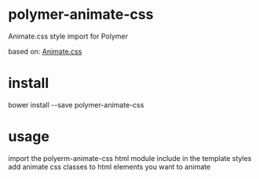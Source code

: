 # polymer-animate-css
Animate.css style import for Polymer

based on:
[Animate.css](https://daneden.github.io/animate.css/)

# install
bower install --save polymer-animate-css

# usage
import the polyerm-animate-css html module
include in the template styles
add animate css classes to html elements you want to animate

<link rel="import" href="../bower_components/polymer-animate-css/polymer-animate-css.html">

<dom-module id="my-polymer-module">
    <template>
        <style include="polymer-animate-css"></style>
        <style>
            :host {
                display: block;
                text-align: center;
                width: 100%;
            }
        </style>

        <div id="my-div" class="animated bounce">
            Animate Me
        </div>
    </template>

    <script>
        class MyPolymerModule extends Polymer.Element {
            static get is() {
                return 'my-polymer-module';
            }
        }

        window.customElements.define(MyPolymerModule.is, MyPolymerModule);
    </script>
</dom-module>
